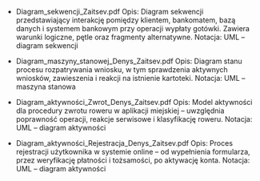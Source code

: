 - Diagram_sekwencji_Zaitsev.pdf
Opis: Diagram sekwencji przedstawiający interakcję pomiędzy klientem, bankomatem, bazą danych i systemem bankowym przy operacji wypłaty gotówki. Zawiera warunki logiczne, pętle oraz fragmenty alternatywne.
Notacja: UML – diagram sekwencji

- Diagram_maszyny_stanowej_Denys_Zaitsev.pdf
Opis: Diagram stanu procesu rozpatrywania wniosku, w tym sprawdzenia aktywnych wniosków, zawieszenia i reakcji na istnienie kartoteki.
Notacja: UML – maszyna stanowa

- Diagram_aktywności_Zwrot_Denys_Zaitsev.pdf
Opis: Model aktywności dla procedury zwrotu roweru w aplikacji miejskiej – uwzględnia poprawność operacji, reakcje serwisowe i klasyfikację roweru.
Notacja: UML – diagram aktywności

- Diagram_aktywności_Rejestracja_Denys_Zaitsev.pdf
Opis: Proces rejestracji użytkownika w systemie online – od wypełnienia formularza, przez weryfikację płatności i tożsamości, po aktywację konta.
Notacja: UML – diagram aktywności
